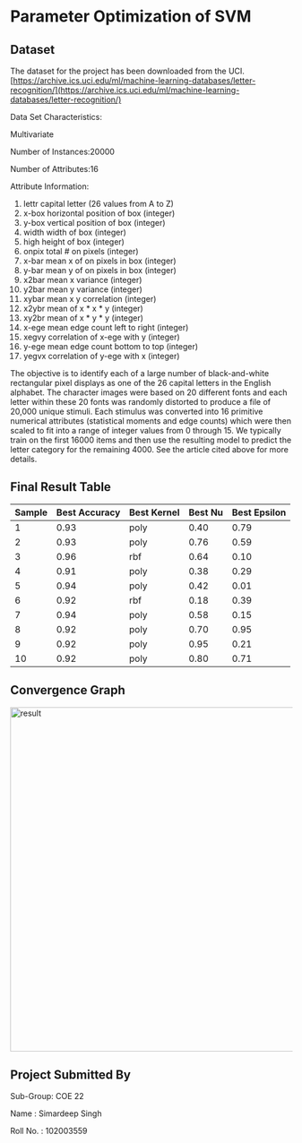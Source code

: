 # Parameter Optimization of SVM


## Dataset

The dataset for the project has been downloaded from the UCI.
[https://archive.ics.uci.edu/ml/machine-learning-databases/letter-recognition/](https://archive.ics.uci.edu/ml/machine-learning-databases/letter-recognition/)

Data Set Characteristics:  

Multivariate

Number of Instances:20000

Number of Attributes:16

Attribute Information:

1. lettr capital letter (26 values from A to Z)
2. x-box horizontal position of box (integer)
3. y-box vertical position of box (integer)
4. width width of box (integer)
5. high height of box (integer)
6. onpix total # on pixels (integer)
7. x-bar mean x of on pixels in box (integer)
8. y-bar mean y of on pixels in box (integer)
9. x2bar mean x variance (integer)
10. y2bar mean y variance (integer)
11. xybar mean x y correlation (integer)
12. x2ybr mean of x * x * y (integer)
13. xy2br mean of x * y * y (integer)
14. x-ege mean edge count left to right (integer)
15. xegvy correlation of x-ege with y (integer)
16. y-ege mean edge count bottom to top (integer)
17. yegvx correlation of y-ege with x (integer)


The objective is to identify each of a large number of black-and-white rectangular pixel displays as one of the 26 capital letters in the English alphabet. The character images were based on 20 different fonts and each letter within these 20 fonts was randomly distorted to produce a file of 20,000 unique stimuli. Each stimulus was converted into 16 primitive numerical attributes (statistical moments and edge counts) which were then scaled to fit into a range of integer values from 0 through 15. We typically train on the first 16000 items and then use the resulting model to predict the letter category for the remaining 4000. See the article cited above for more details.





## Final Result Table

| Sample  | Best Accuracy | Best Kernel | Best Nu | Best Epsilon |
| -----   | ------------- | ----------- | ------- | ------------ |
| 1 | 0.93| poly | 0.40 | 0.79 |
| 2 | 0.93| poly | 0.76 | 0.59 |
| 3 | 0.96 | rbf | 0.64 | 0.10 |
| 4 | 0.91 | poly | 0.38 | 0.29 |
| 5 | 0.94 | poly | 0.42 | 0.01 |
| 6 | 0.92 | rbf | 0.18 | 0.39 |
| 7 | 0.94 | poly| 0.58| 0.15 |
| 8 | 0.92 | poly | 0.70 | 0.95 |
| 9 | 0.92 | poly| 0.95 | 0.21 |
| 10 | 0.92 | poly | 0.80 | 0.71 |

## Convergence Graph
<img width="615" alt="result" src="https://user-images.githubusercontent.com/79918370/233186155-bbb34947-e493-47e4-ab41-cf4eeb8b5106.png">



## Project Submitted By

Sub-Group: COE 22

Name : Simardeep Singh 

Roll No. : 102003559



